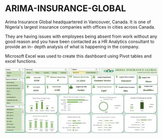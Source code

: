 # ARIMA-INSURANCE-GLOBAL
Arima Insurance Global
headquartered in Vancouver, Canada. It is one
of Nigeria's largest insurance companies with
offices in cities across Canada.

They are having issues with employees being
absent from work without any good reason and
you have been contacted as a HR Analytics consultant to provide an in-
depth analysis of what is happening in the company.

Microsoft Excel was used to create this dashboard using Pivot tables and excel functions.

<img src="Arima%20Insurance%20Screenshot.PNG" width="800">

